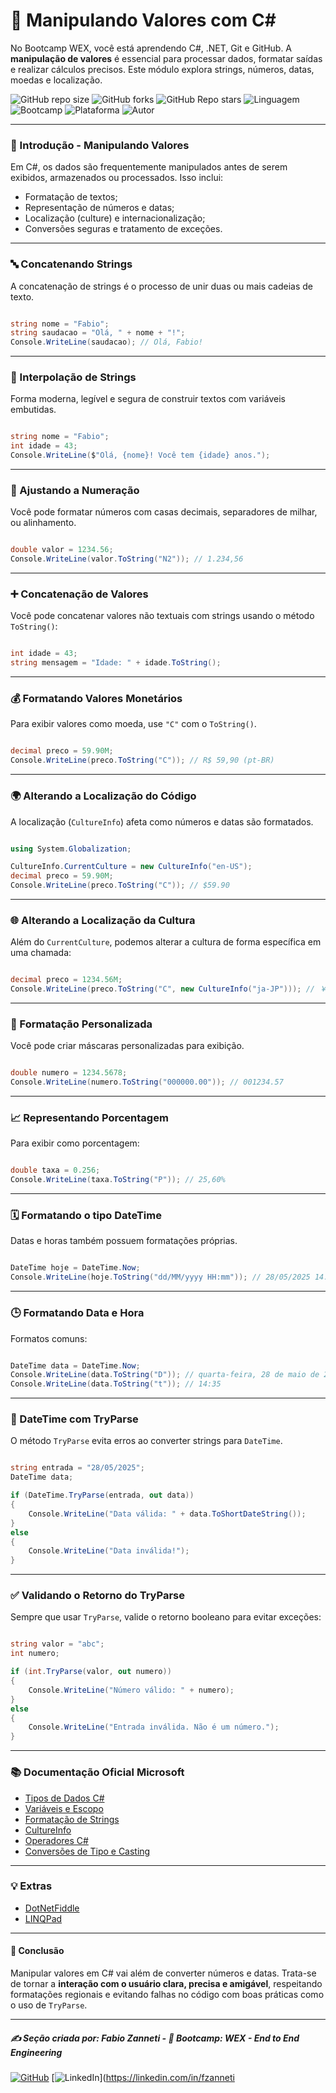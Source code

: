 # 🧮 Manipulando Valores com C#

No Bootcamp WEX, você está aprendendo C#, .NET, Git e GitHub. A **manipulação de valores** é essencial para processar dados, formatar saídas e realizar cálculos precisos. Este módulo explora strings, números, datas, moedas e localização.

![GitHub repo size](https://img.shields.io/github/repo-size/fzanneti/wex-e2e-csharp)
![GitHub forks](https://img.shields.io/github/forks/fzanneti/wex-e2e-csharp?style=social)
![GitHub Repo stars](https://img.shields.io/github/stars/fzanneti/wex-e2e-csharp?style=social)
![Linguagem](https://img.shields.io/badge/Linguagem-CSharp-blue)
![Bootcamp](https://img.shields.io/badge/WEX-End--to--End%20Engineering-blueviolet?logo=vercel&logoColor=white)
![Plataforma](https://img.shields.io/badge/Powered%20by-DIO.io-red?logo=data:image/svg+xml;base64,PHN2ZyBmaWxsPSIjZmZmIiB2aWV3Qm94PSIwIDAgMzIgMzIiIHhtbG5zPSJodHRwOi8vd3d3LnczLm9yZy8yMDAwL3N2ZyI+PHBhdGggZD0iTTYuNzEgMy4yNWMtMi44OCAxLjQxLTUuMDcgNC4yMy01LjA3IDcuNzYgMCAzLjU4IDIuMjggNi43IDUuMzMgOC4xNSAxLjgzLS42MiAyLjQtMi4yNiAyLjQtMy44MSAwLS4yMy0uMDItLjQ1LS4wNS0uNjZBLjQ0LjQ0IDAgMDExMC4xIDExYy4yNC0uNzUuMTEtMS41My0uMy0yLjIyQzguOTIgNy45NiA3LjMzIDcuNSA1Ljc0IDcuNjZhNS41NSA1LjU1IDAgM)
![Autor](https://img.shields.io/badge/Autor-fzanneti-blue?style=flat-square&logo=github)

---

### 📌 Introdução - Manipulando Valores

Em C#, os dados são frequentemente manipulados antes de serem exibidos, armazenados ou processados. Isso inclui:

- Formatação de textos;
- Representação de números e datas;
- Localização (culture) e internacionalização;
- Conversões seguras e tratamento de exceções.

---

### 🔤 Concatenando Strings

A concatenação de strings é o processo de unir duas ou mais cadeias de texto.

```csharp

string nome = "Fabio";
string saudacao = "Olá, " + nome + "!";
Console.WriteLine(saudacao); // Olá, Fabio!

```

---

### 🧩 Interpolação de Strings

Forma moderna, legível e segura de construir textos com variáveis embutidas.

```csharp

string nome = "Fabio";
int idade = 43;
Console.WriteLine($"Olá, {nome}! Você tem {idade} anos.");

```

---

### 🔢 Ajustando a Numeração

Você pode formatar números com casas decimais, separadores de milhar, ou alinhamento.

```csharp

double valor = 1234.56;
Console.WriteLine(valor.ToString("N2")); // 1.234,56

```

---

### ➕ Concatenação de Valores

Você pode concatenar valores não textuais com strings usando o método `ToString()`:

```csharp

int idade = 43;
string mensagem = "Idade: " + idade.ToString();

```

---

### 💰 Formatando Valores Monetários

Para exibir valores como moeda, use `"C"` com o `ToString()`.

```csharp

decimal preco = 59.90M;
Console.WriteLine(preco.ToString("C")); // R$ 59,90 (pt-BR)

```

---

### 🌍 Alterando a Localização do Código

A localização (`CultureInfo`) afeta como números e datas são formatados.

```csharp

using System.Globalization;

CultureInfo.CurrentCulture = new CultureInfo("en-US");
decimal preco = 59.90M;
Console.WriteLine(preco.ToString("C")); // $59.90

```

---

### 🌐 Alterando a Localização da Cultura

Além do `CurrentCulture`, podemos alterar a cultura de forma específica em uma chamada:

```csharp

decimal preco = 1234.56M;
Console.WriteLine(preco.ToString("C", new CultureInfo("ja-JP"))); // ￥1,234

```

---

### 🎯 Formatação Personalizada

Você pode criar máscaras personalizadas para exibição.

```csharp

double numero = 1234.5678;
Console.WriteLine(numero.ToString("000000.00")); // 001234.57

```

---

### 📈 Representando Porcentagem

Para exibir como porcentagem:

```csharp

double taxa = 0.256;
Console.WriteLine(taxa.ToString("P")); // 25,60%

```

---

### 🗓️ Formatando o tipo DateTime

Datas e horas também possuem formatações próprias.

```csharp

DateTime hoje = DateTime.Now;
Console.WriteLine(hoje.ToString("dd/MM/yyyy HH:mm")); // 28/05/2025 14:35

```

---

### 🕒 Formatando Data e Hora

Formatos comuns:

```csharp

DateTime data = DateTime.Now;
Console.WriteLine(data.ToString("D")); // quarta-feira, 28 de maio de 2025
Console.WriteLine(data.ToString("t")); // 14:35

```

---

### 🧪 DateTime com TryParse

O método `TryParse` evita erros ao converter strings para `DateTime`.

```csharp

string entrada = "28/05/2025";
DateTime data;

if (DateTime.TryParse(entrada, out data))
{
    Console.WriteLine("Data válida: " + data.ToShortDateString());
}
else
{
    Console.WriteLine("Data inválida!");
}

```

---

### ✅ Validando o Retorno do TryParse

Sempre que usar `TryParse`, valide o retorno booleano para evitar exceções:

```csharp

string valor = "abc";
int numero;

if (int.TryParse(valor, out numero))
{
    Console.WriteLine("Número válido: " + numero);
}
else
{
    Console.WriteLine("Entrada inválida. Não é um número.");
}

```

---

### 📚 Documentação Oficial Microsoft

- [Tipos de Dados C#](https://learn.microsoft.com/pt-br/dotnet/csharp/language-reference/builtin-types/built-in-types)
- [Variáveis e Escopo](https://learn.microsoft.com/pt-br/dotnet/csharp/programming-guide/inside-a-program/variables)
- [Formatação de Strings](https://learn.microsoft.com/pt-br/dotnet/standard/base-types/string-formats)
- [CultureInfo](https://learn.microsoft.com/pt-br/dotnet/api/system.globalization.cultureinfo)
- [Operadores C#](https://learn.microsoft.com/pt-br/dotnet/csharp/language-reference/operators/)
- [Conversões de Tipo e Casting](https://learn.microsoft.com/pt-br/dotnet/csharp/programming-guide/types/casting-and-type-conversions)

---

### 💡 Extras

- [DotNetFiddle](https://dotnetfiddle.net/)
- [LINQPad](https://www.linqpad.net/)

---

#### 🧠 Conclusão

Manipular valores em C# vai além de converter números e datas. Trata-se de tornar a **interação com o usuário clara, precisa e amigável**, respeitando formatações regionais e evitando falhas no código com boas práticas como o uso de `TryParse`.

---

##### ✍️ Seção criada por: *Fabio Zanneti* - 🎯 Bootcamp: **WEX - End to End Engineering**
[![GitHub](https://img.shields.io/badge/GitHub-fzanneti-181717?style=flat&logo=github)](https://github.com/fzanneti)
[![LinkedIn](https://img.shields.io/badge/LinkedIn-fzanneti-0A66C2?style=flat&logo=linkedin&logoColor=white)](https://linkedin.com/in/fzanneti